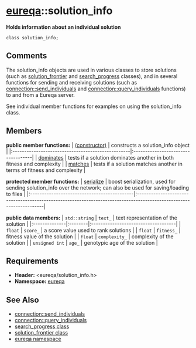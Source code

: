 # [eureqa](doc_intro.md)::solution\_info #

**Holds information about an individual solution**

```
class solution_info;
```

## Comments ##

The solution\_info objects are used in various classes to store solutions (such as [solution\_frontier](doc_solution_frontier.md) and [search\_progress](doc_search_progress.md) classes), and in several functions for sending and receiving solutions (such as [connection::send\_individuals](doc_connection_send_individuals.md) and [connection::query\_individuals](doc_connection_query_individuals.md) functions) to and from a Eureqa server.

See individual member functions for examples on using the solution\_info class.

## Members ##

**public member functions:**
| [(constructor)](doc_solution_info_constructor.md) | constructs a solution\_info object |
|:--------------------------------------------------|:-----------------------------------|
| [dominates](doc_solution_info_dominates.md)       | tests if a solution dominates another in both fitness and complexity |
| [matches](doc_solution_info_matches.md)           | tests if a solution matches another in terms of fitness and complexity |

**protected member functions:**
| [serialize](doc_solution_info_serialize.md) | boost serialization, used for sending solution\_info over the network; can also be used for saving/loading to files |
|:--------------------------------------------|:--------------------------------------------------------------------------------------------------------------------|

**public data members:**
| `std::string` | `text_` | text representation of the solution |
|:--------------|:--------|:------------------------------------|
| `float`       | `score_` | a score value used to rank solutions |
| `float`       | `fitness_` | fitness value of the solution       |
| `float`       | `complexity_` | complexity of the solution          |
| `unsigned int` | `age_`  | genotypic age of the solution       |

## Requirements ##
  * **Header:** <eureqa/solution\_info.h>
  * **Namespace:** [eureqa](doc_intro.md)

## See Also ##
  * [connection::send\_individuals](doc_connection_send_individuals.md)
  * [connection::query\_individuals](doc_connection_query_individuals.md)
  * [search\_progress class](doc_search_progress.md)
  * [solution\_frontier class](doc_solution_frontier.md)
  * [eureqa namespace](doc_intro.md)